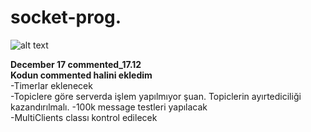 # socket-prog. 

![alt text](https://cdn.discordapp.com/attachments/734826030719697048/788839163759034408/v2-sistem.PNG)

**December 17  commented_17.12**  
**Kodun commented halini ekledim**  
-Timerlar eklenecek  
-Topiclere göre serverda işlem yapılmıyor şuan.
Topiclerin ayırtediciliği kazandırılmalı.
-100k message testleri yapılacak  
-MultiClients classı kontrol edilecek
